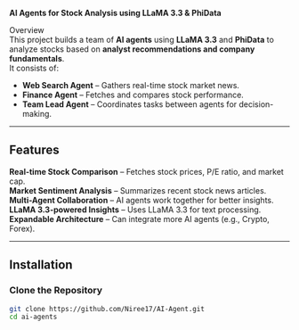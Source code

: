 **AI Agents for Stock Analysis using LLaMA 3.3 & PhiData**

Overview  
This project builds a team of **AI agents** using **LLaMA 3.3** and **PhiData** to analyze stocks based on **analyst recommendations and company fundamentals**.  
It consists of:  
-  **Web Search Agent** – Gathers real-time stock market news.  
-  **Finance Agent** – Fetches and compares stock performance.  
-  **Team Lead Agent** – Coordinates tasks between agents for decision-making.  

---

##  Features  
**Real-time Stock Comparison** – Fetches stock prices, P/E ratio, and market cap.  
**Market Sentiment Analysis** – Summarizes recent stock news articles.  
**Multi-Agent Collaboration** – AI agents work together for better insights.  
**LLaMA 3.3-powered Insights** – Uses LLaMA 3.3 for text processing.  
**Expandable Architecture** – Can integrate more AI agents (e.g., Crypto, Forex).  

---

## Installation  

### **Clone the Repository**  
```sh
git clone https://github.com/Niree17/AI-Agent.git
cd ai-agents
